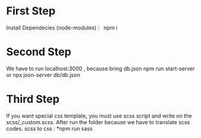 # First Step

Install Dependecies (node-modules) : 
&nbsp;&nbsp;npm i 

# Second Step

We have to run localhost:3000 , because bring db.json
npm run start-server or npx json-server db/db.json

# Third Step

If you want special css template, you must use scss script and write on the scss/_custom.scss.
After run the folder because we have to translate scss codes.
scss to css : 
*npm run sass 
